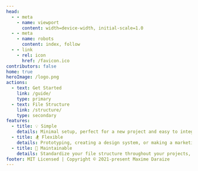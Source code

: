 ```yaml
---
head:
  - - meta
    - name: viewport
      content: width=device-width, initial-scale=1.0
  - - meta
    - name: robots
      content: index, follow
  - - link
    - rel: icon
      href: /favicon.ico
contributors: false
home: true
heroImage: /logo.png
actions:
  - text: Get Started
    link: /guide/
    type: primary
  - text: File Structure
    link: /structure/
    type: secondary
features:
  - title: 💡 Simple
    details: Minimal setup, perfect for a new project and easy to integrate into existing one.
  - title: 🏂 Flexible 
    details: Prototyping, creating a design system, or making a marketing website, create-scss give you multiple templates to get you started.
  - title: 🧰 Maintainable
    details: Standardize your file structure throughout your projects, share common knowledge with your team.
footer: MIT Licensed | Copyright © 2021-present Maxime Daraize
---
```

